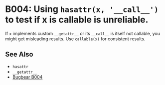 # B004: Using `hasattr(x, '__call__')` to test if x is callable is unreliable.

If `x` implements custom `__getattr__` or its `__call__` is itself not callable, you might get
misleading results. Use `callable(x)` for consistent results.

## See Also

* `hasattr`
* `__getattr__`
* [Bugbear B004](https://github.com/PyCQA/flake8-bugbear?tab=readme-ov-file)
